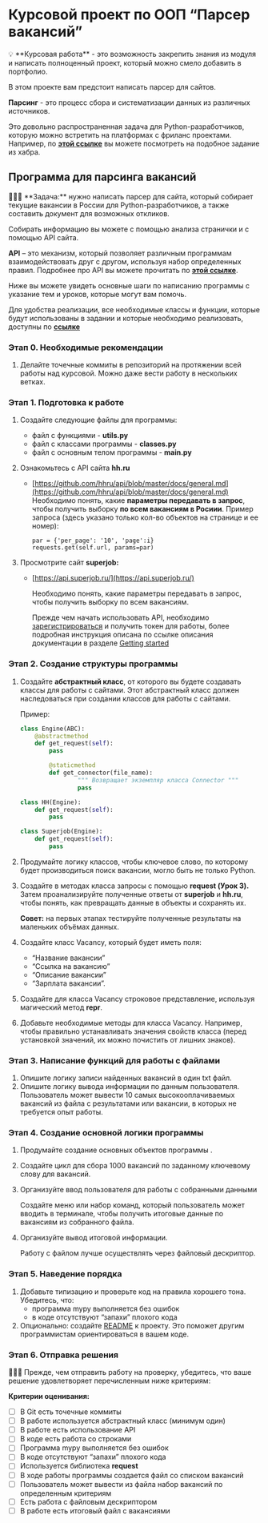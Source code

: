 # Курсовой проект по ООП “Парсер вакансий”

<aside>
💡 **Курсовая работа** - это возможность закрепить знания из модуля и написать полноценный проект, который можно смело добавить в портфолио.

</aside>

В этом проекте вам предстоит написать парсер для сайтов. 

**Парсинг** - это процесс сбора и систематизации данных из различных источников. 

Это довольно распространенная задача для Python-разработчиков, которую можно встретить на платформах с фриланс проектами. Например, по **[этой ссылке](https://freelance.habr.com/tasks/453331)** вы можете посмотреть на подобное задание из хабра. 

## Программа для парсинга вакансий

<aside>
👩🏻‍💻 **Задача:** нужно написать парсер для сайта, который собирает текущие вакансии в России для Python-разработчиков, а также составить документ для возможных откликов.

</aside>

Собирать информацию вы можете с помощью анализа странички и с помощью API сайта.

**API** – это механизм, который позволяет различным программам взаимодействовать друг с другом, используя набор определенных правил. Подробнее про API вы можете прочитать по [**этой ссылке**](https://timeweb.com/ru/community/articles/chto-takoe-api).

Ниже вы можете увидеть основные шаги по написанию программы с указание тем и уроков, которые могут вам помочь.

Для удобства реализации, все необходимые классы и функции, которые будут использованы в задании и которые необходимо реализовать, доступны по [**ссылке**](https://github.com/oscarbotru/coursach_oop)

### Этап 0. Необходимые рекомендации

1. Делайте точечные коммиты в репозиторий на протяжении всей работы над курсовой.
Можно даже вести работу в нескольких ветках.

### Этап 1. **Подготовка к работе**

1. Создайте следующие файлы для программы:
    - файл с функциями - **utils.py**
    - файл с классами программы - **classes.py**
    - файл с основным телом программы - **main.py**
2. Ознакомьтесь с API сайта **hh.ru**
    - [https://github.com/hhru/api/blob/master/docs/general.md](https://github.com/hhru/api/blob/master/docs/general.md)
    Необходимо понять, какие **параметры передавать в запрос**, чтобы получить выборку **по всем вакансиям в Росиии**.
    Пример запроса (здесь указано только кол-во объектов на странице и ее номер):
        
        ```
        par = {'per_page': '10', 'page':i}
        requests.get(self.url, params=par)
        ```
        
3. Просмотрите сайт **superjob:**
    - [https://api.superjob.ru/](https://api.superjob.ru/)
        
        Необходимо понять, какие параметры передавать в запрос, чтобы получить выборку по всем вакансиям.
        
        Прежде чем начать использовать API, необходимо [зарегистрироваться](https://www.superjob.ru/auth/login/?returnUrl=https://api.superjob.ru/register/) и получить токен для работы, более подробная инструкция описана по ссылке описания документации в разделе [Getting started](https://api.superjob.ru/#gettin)
        

### Этап 2. **Создание структуры программы**

1. Создайте **абстрактный класс**, от которого вы будете создавать классы для работы с сайтами. Этот абстрактный класс должен наследоваться при создании классов для работы с сайтами.
    
    Пример:
    
    ```python
    class Engine(ABC):
        @abstractmethod
        def get_request(self):
            pass
    
    		@staticmethod
    		def get_connector(file_name):
    				""" Возвращает экземпляр класса Connector """
    				pass
    
    class HH(Engine):
        def get_request(self):
            pass
    
    class Superjob(Engine):
        def get_request(self):
            pass
    ```
    
2. Продумайте логику классов, чтобы ключевое слово, по которому будет производиться поиск вакансии, могло быть не только Python.
3. Создайте в методах класса запросы с помощью **request (Урок 3).** Затем проанализируйте полученные ответы от **superjob** и **hh.ru**, чтобы понять, как превращать данные в объекты и сохранять их.
    
    **Совет:**  на первых этапах тестируйте полученные результаты на маленьких объёмах данных.
    
4. Создайте класс Vacancy, который будет иметь поля:
    - “Название вакансии”
    - “Ссылка на вакансию”
    - “Описание вакансии”
    - “Зарплата вакансии”.
5. Создайте для класса Vacancy строковое представление, используя магический метод **repr**.
6. Добавьте необходимые методы для класса Vacancy. Например, чтобы правильно устанавливать значения свойств класса (перед установкой значений, их можно почистить от лишних знаков).

### Этап 3. **Написание функций для работы с файлами**

1. Опишите логику записи найденных вакансий в один txt файл. 
2. Опишите логику вывода информации по данным пользователя. 
Пользователь может вывести 10 самых высокооплачиваемых вакансий из файла с результатами или вакансии, в которых не требуется опыт работы.

### Этап 4. **Создание основной логики программы**

1. Продумайте создание основных объектов программы .
2. Создайте цикл для сбора 1000 вакансий по заданному ключевому слову для вакансий.
3. Организуйте ввод пользователя для работы с собранными данными
    
    Создайте меню или набор команд, который пользователь может вводить в терминале, чтобы получить итоговые данные по вакансиям из собранного файла.
    
4. Организуйте вывод итоговой информации.
    
    Работу с файлом лучше осуществлять через файловый дескриптор.
    

### Этап 5. Наведение порядка

1. Добавьте типизацию и проверьте код на правила хорошего тона. Убедитесь, что:
    - программа mypy выполняется без ошибок
    - в коде отсутствуют “запахи” плохого кода
2. Опционально: создайте [README](https://dvmn.org/encyclopedia/team-projects/tutorial_readme/) к проекту. Это поможет другим программистам ориентироваться в вашем коде. 

### Этап 6. Отправка решения

<aside>
👩🏻‍💻 Прежде, чем отправить работу на проверку, убедитесь, что ваше решение удовлетворяет перечисленным ниже критериям:

</aside>

**Критерии оценивания:**

- [ ]  В Git есть точечные коммиты
- [ ]  В работе используется абстрактный класс (минимум один)
- [ ]  В работе есть использование API
- [ ]  В коде есть работа со строками
- [ ]  Программа mypy выполняется без ошибок
- [ ]  В коде отсутствуют “запахи” плохого кода
- [ ]  Используется библиотека **request**
- [ ]  В ходе работы программы создается файл со списком вакансий
- [ ]  Пользователь может вывести из файла набор вакансий по определенным критериям
- [ ]  Есть работа с файловым дескриптором
- [ ]  В работе есть итоговый файл с вакансиями
